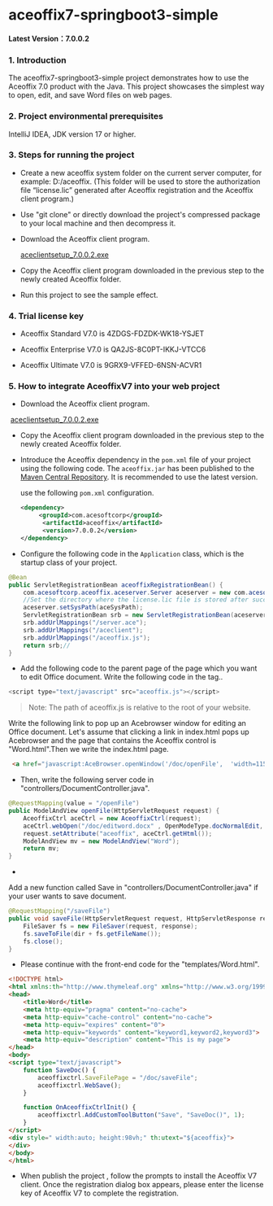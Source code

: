 # aceoffix7-springboot3-simple

**Latest Version：7.0.0.2**

### 1. Introduction

The aceoffix7-springboot3-simple project demonstrates how to use the Aceoffix 7.0 product with the Java. This project
showcases the simplest way to open, edit, and save Word files on web pages.

### 2. Project environmental prerequisites

IntelliJ IDEA, JDK version 17 or higher.

### 3. Steps for running the project

- Create a new aceoffix system folder on the current server computer, for example: D:/aceoffix. (This folder will be
  used to store the authorization file “license.lic” generated after Aceoffix registration and the Aceoffix client
  program.)

- Use "git clone" or directly download the project's compressed package to your local machine and then decompress it.

- Download the Aceoffix client program.

  [aceclientsetup_7.0.0.2.exe](https://github.com/aceoffix/aceoffix-client/releases/download/v7.0.0.2/aceclientsetup_7.0.0.2.exe)

- Copy the Aceoffix client program downloaded in the previous step to the newly created Aceoffix folder.

- Run this project to see the sample effect.

### 4. Trial license key

- Aceoffix Standard V7.0 is 4ZDGS-FDZDK-WK18-YSJET

- Aceoffix Enterprise V7.0 is QA2JS-8C0PT-IKKJ-VTCC6

- Aceoffix Ultimate V7.0 is 9GRX9-VFFED-6NSN-ACVR1

### 5. How to integrate AceoffixV7 into your web project

- Download the Aceoffix client program.

​    [aceclientsetup_7.0.0.2.exe](https://github.com/aceoffix/aceoffix-client/releases/download/v7.0.0.2/aceclientsetup_7.0.0.2.exe)

- Copy the Aceoffix client program downloaded in the previous step to the newly created Aceoffix folder.

- Introduce the Aceoffix dependency in the `pom.xml` file of your project using the following code. The `aceoffix.jar`
  has been published to the [Maven Central Repository](https://central.sonatype.com/artifact/com.acesoftcorp/aceoffix).
  It is recommended to use the latest version.

  use the following `pom.xml` configuration.

  ```xml
  <dependency>
       <groupId>com.acesoftcorp</groupId>
        <artifactId>aceoffix</artifactId>
        <version>7.0.0.2</version>
  </dependency>
  ```

- Configure the following code in the `Application` class, which is the startup class of your project.

```java
@Bean
public ServletRegistrationBean aceoffixRegistrationBean() {
    com.acesoftcorp.aceoffix.aceserver.Server aceserver = new com.acesoftcorp.aceoffix.aceserver.Server();
    //Set the directory where the license.lic file is stored after successful registration of Aceoffix.
    aceserver.setSysPath(aceSysPath);
    ServletRegistrationBean srb = new ServletRegistrationBean(aceserver);
    srb.addUrlMappings("/server.ace");
    srb.addUrlMappings("/aceclient");
    srb.addUrlMappings("/aceoffix.js");
    return srb;//
}
```

- Add the following code to the parent page of the page which you want to edit Office document. Write the following code
  in the <head> tag..

```javascript
<script type="text/javascript" src="aceoffix.js"></script>
```

> Note: The path of aceoffix.js is relative to the root of your website.

Write the following link to pop up an Acebrowser window for editing an Office document. Let's assume that clicking a
link in index.html pops up Acebrowser and the page that contains the Aceoffix control is "Word.html".Then we write the
index.html page.

```html
 <a href="javascript:AceBrowser.openWindow('/doc/openFile',  'width=1150px;height=900px;');">Open Word File</a>
```

- Then, write the following server code in "controllers/DocumentController.java".

```Java
@RequestMapping(value = "/openFile")
public ModelAndView openFile(HttpServletRequest request) {
    AceoffixCtrl aceCtrl = new AceoffixCtrl(request);
    aceCtrl.webOpen("/doc/editword.docx" , OpenModeType.docNormalEdit, "Luna");
    request.setAttribute("aceoffix", aceCtrl.getHtml());
    ModelAndView mv = new ModelAndView("Word");
    return mv;
}
```

-
Add a new function called Save in  "controllers/DocumentController.java"  if your user wants to save document.

```java
@RequestMapping("/saveFile")
public void saveFile(HttpServletRequest request, HttpServletResponse response) {
    FileSaver fs = new FileSaver(request, response);
    fs.saveToFile(dir + fs.getFileName());
    fs.close();
}
```

- Please continue with the front-end code for the "templates/Word.html".

```html
<!DOCTYPE html>
<html xmlns:th="http://www.thymeleaf.org" xmlns="http://www.w3.org/1999/xhtml">
<head>
    <title>Word</title>
    <meta http-equiv="pragma" content="no-cache">
    <meta http-equiv="cache-control" content="no-cache">
    <meta http-equiv="expires" content="0">
    <meta http-equiv="keywords" content="keyword1,keyword2,keyword3">
    <meta http-equiv="description" content="This is my page">
</head>
<body>
<script type="text/javascript">
    function SaveDoc() {
        aceoffixctrl.SaveFilePage = "/doc/saveFile";
        aceoffixctrl.WebSave();
    }

    function OnAceoffixCtrlInit() {
        aceoffixctrl.AddCustomToolButton("Save", "SaveDoc()", 1);
    }
</script>
<div style=" width:auto; height:98vh;" th:utext="${aceoffix}">
</div>
</body>
</html>
```

- When publish the project , follow the prompts to install the Aceoffix V7 client. Once the registration dialog box
  appears, please enter the license key of Aceoffix V7 to complete the registration.

